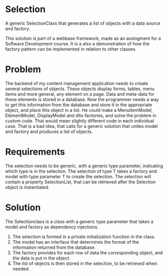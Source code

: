 # Selection
A generic SelectionClass that generates a list of objects with a data source and factory.

This solution is part of a webbase framework, made as an assingment for a Software Development course.
It is a also a demonstration of how the factory pattern can be implemented in relation to other classes.

# Problem
The backend of my content management application needs to create several selections of objects. These objects display forms, tables, menu items and more general, any element on a page. Data and meta-data for these elements is stored in a database. Now the programmer needs a way to get this information from the database and store it in the appropriate object, and place this object in a list. He could make a MenuItemModel, ElementModel, DisplayModel and dito factories, and solve the problem in custom code. That would mean slightly different code in each individual case. That is a bad idea, that calls for a generic solution that unites model and factory and produces a list of objects.

# Requirements
The selection needs to be generic, with a generic type parameter, indicating which type is in the selection.
The selection of type T takes a factory and model with type parameter T to create the selection.
The selection will contain a property SelectionList, that can be retrieved after the Selection object is instantiated.

# Solution
The Selectionclass is a class with a generic type parameter that takes a model and factory as dependency injections.
1. The selection is formed in a private initialization function in the class.
1. The model has an interface that determines the format of the information returned from the database.
1. The factory provides for each row of data the corresponding object, and the data is put in the object. 
1. The list of objects is then stored in the selection, to be retrieved when needed.


